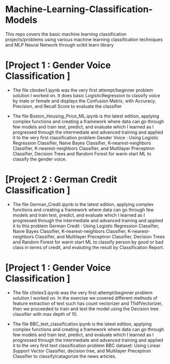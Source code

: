 # Machine-Learning-Classification-Models
This repo covers the basic machine learning classification  projects/problems using various machine learning classification techniques and MLP Neural Network through scikit learn library

# [Project 1 : Gender Voice Classification ]
* The file cbndex1.ipynb was the very first attempt/beginner problem solution I worked on. It does basic LogisticRegression to classify voice by male or female and displays the Confusion Matrix, with Accuracy, Precision, and Recall Score to evaluate the classifier  

* The file Boston_Housing_Price_ML.ipynb is the latest edition, applying complex functions and creating a framework where data can go through few models and train test, predict, and evaluate which I learned as I progressed through the intermediate and advanced training and applied it to the very first classification problem Gender Voice : Using Logistic Regression Classifier, Naive Bayes Classifier, K-nearest-neighbors Classifier, K-nearest-neighbors Classifier, and Multilayer Preceptron Classifier, Decision Trees and Random Forest for warm start ML to classify the gender voice. 

# [Project 2 : German Credit Classification ]

* The file German_Credit.ipynb is the latest edition, applying complex functions and creating a framework where data can go through few models and train test, predict, and evaluate which I learned as I progressed through the intermediate and advanced training and applied it to this problem German Credit : Using Logistic Regression Classifier, Naive Bayes Classifier, K-nearest-neighbors Classifier, K-nearest-neighbors Classifier, and Multilayer Preceptron Classifier, Decision Trees and Random Forest for warm start ML to classify person by good or bad class in terms of credit, and evaluting the result by Classification Report. 


# [Project 1 : Gender Voice Classification ]
* The file cltxtex3.ipynb  was the very first attempt/beginner problem solution I worked on. In the exercise we covered different methods of feature extraction of text such has count vectorizer and TfidfVectorizer, then we proceeded to train and test the model using the Decision tree classifier with max depth of 10.

* The file BBC_text_classification.ipynb is the latest edition, applying complex functions and creating a framework where data can go through few models and train test, predict, and evaluate which I learned as I progressed through the intermediate and advanced training and applied it to the very first  text classification problem BBC dataset: Using Linear Support Vector Classifier, decision tree, and Multilayer Preceptron Classifier to classify/catagorize the news articles. 
